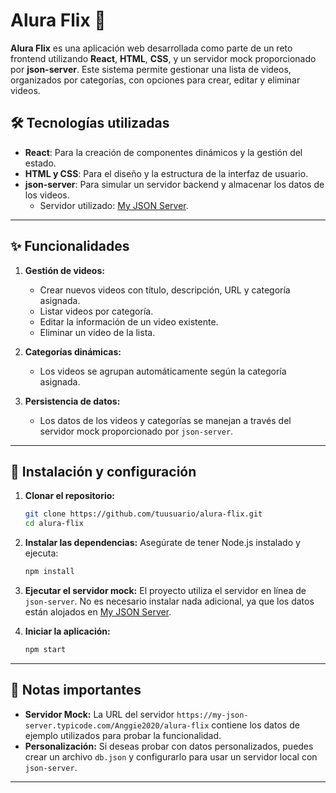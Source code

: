 # Alura Flix 🎥

**Alura Flix** es una aplicación web desarrollada como parte de un reto frontend utilizando **React**, **HTML**, **CSS**, y un servidor mock proporcionado por **json-server**. Este sistema permite gestionar una lista de videos, organizados por categorías, con opciones para crear, editar y eliminar videos.

## 🛠️ Tecnologías utilizadas

- **React**: Para la creación de componentes dinámicos y la gestión del estado.
- **HTML y CSS**: Para el diseño y la estructura de la interfaz de usuario.
- **json-server**: Para simular un servidor backend y almacenar los datos de los videos. 
  - Servidor utilizado: [My JSON Server](https://my-json-server.typicode.com/Anggie2020/alura-flix).

---

## ✨ Funcionalidades

1. **Gestión de videos:**
   - Crear nuevos videos con título, descripción, URL y categoría asignada.
   - Listar videos por categoría.
   - Editar la información de un video existente.
   - Eliminar un video de la lista.

2. **Categorías dinámicas:**
   - Los videos se agrupan automáticamente según la categoría asignada.

3. **Persistencia de datos:**
   - Los datos de los videos y categorías se manejan a través del servidor mock proporcionado por `json-server`.

---

## 🚀 Instalación y configuración

1. **Clonar el repositorio:**
   ```bash
   git clone https://github.com/tuusuario/alura-flix.git
   cd alura-flix
   ```

2. **Instalar las dependencias:**
   Asegúrate de tener Node.js instalado y ejecuta:
   ```bash
   npm install
   ```

3. **Ejecutar el servidor mock:**
   El proyecto utiliza el servidor en línea de `json-server`. No es necesario instalar nada adicional, ya que los datos están alojados en [My JSON Server](https://my-json-server.typicode.com/Anggie2020/alura-flix).

4. **Iniciar la aplicación:**
   ```bash
   npm start
   ```
---

## 📌 Notas importantes

- **Servidor Mock:** La URL del servidor `https://my-json-server.typicode.com/Anggie2020/alura-flix` contiene los datos de ejemplo utilizados para probar la funcionalidad.
- **Personalización:** Si deseas probar con datos personalizados, puedes crear un archivo `db.json` y configurarlo para usar un servidor local con `json-server`.

---